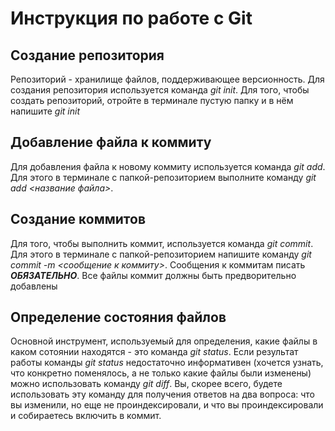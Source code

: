 # Инструкция по работе с Git

## Создание репозитория
Репозиторий - хранилище файлов, поддерживающее версионность. Для создания репозитория используется команда *git init*. Для того, чтобы создать репозиторий, отройте в терминале пустую папку и в нём напишите *git init*

## Добавление файла к коммиту
Для добавления файла к новому коммиту используется команда *git add*. Для этого в терминале с папкой-репозиторием выполните команду *git add <название файла>*.

## Создание коммитов
Для того, чтобы выполнить коммит, используется команда *git commit*. Для этого в терминале с папкой-репозиторием напишите команду *git commit -m <сообщение к коммиту>*. Сообщения к коммитам писать ***ОБЯЗАТЕЛЬНО***. Все файлы коммит должны быть предворительно добавлены

## Определение состояния файлов
Основной инструмент, используемый для определения, какие файлы в каком сотоянии находятся - это команда *git status*. Если результат работы команды *git status* недостаточно информативен (хочется узнать, что конкретно поменялось, а не только какие файлы были изменены) можно использовать команду *git diff*. Вы, скорее всего, будете использовать эту команду для получения ответов на два вопроса: что вы изменили, но еще не проиндексировали, и что вы проиндексировали и собираетесь включить в коммит.

